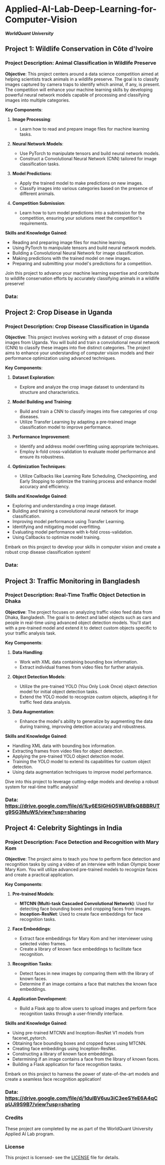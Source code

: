 # Applied-AI-Lab-Deep-Learning-for-Computer-Vision
***WorldQuant University***

## Project 1: Wildlife Conservation in Côte d'Ivoire
### Project Description: Animal Classification in Wildlife Preserve

**Objective**: This project centers around a data science competition aimed at helping scientists track animals in a wildlife preserve. The goal is to classify images captured by camera traps to identify which animal, if any, is present. The competition will enhance your machine learning skills by developing powerful neural network models capable of processing and classifying images into multiple categories.

**Key Components**:

1. **Image Processing**:
   - Learn how to read and prepare image files for machine learning tasks.

2. **Neural Network Models**:
   - Use PyTorch to manipulate tensors and build neural network models.
   - Construct a Convolutional Neural Network (CNN) tailored for image classification tasks.

3. **Model Predictions**:
   - Apply the trained model to make predictions on new images.
   - Classify images into various categories based on the presence of different animals.

4. **Competition Submission**:
   - Learn how to turn model predictions into a submission for the competition, ensuring your solutions meet the competition's requirements.

**Skills and Knowledge Gained**:

- Reading and preparing image files for machine learning.
- Using PyTorch to manipulate tensors and build neural network models.
- Building a Convolutional Neural Network for image classification.
- Making predictions with the trained model on new images.
- Preparing and submitting your model's predictions for a competition.

Join this project to advance your machine learning expertise and contribute to wildlife conservation efforts by accurately classifying animals in a wildlife preserve!
### Data: 
  
## Project 2: Crop Disease in Uganda
### Project Description: Crop Disease Classification in Uganda

**Objective**: This project involves working with a dataset of crop disease images from Uganda. You will build and train a convolutional neural network (CNN) to classify these images into five distinct categories. The project aims to enhance your understanding of computer vision models and their performance optimization using advanced techniques.

**Key Components**:

1. **Dataset Exploration**:
   - Explore and analyze the crop image dataset to understand its structure and characteristics.

2. **Model Building and Training**:
   - Build and train a CNN to classify images into five categories of crop diseases.
   - Utilize Transfer Learning by adapting a pre-trained image classification model to improve performance.

3. **Performance Improvement**:
   - Identify and address model overfitting using appropriate techniques.
   - Employ k-fold cross-validation to evaluate model performance and ensure its robustness.

4. **Optimization Techniques**:
   - Utilize Callbacks like Learning Rate Scheduling, Checkpointing, and Early Stopping to optimize the training process and enhance model accuracy and efficiency.

**Skills and Knowledge Gained**:

- Exploring and understanding a crop image dataset.
- Building and training a convolutional neural network for image classification.
- Improving model performance using Transfer Learning.
- Identifying and mitigating model overfitting.
- Evaluating model performance with k-fold cross-validation.
- Using Callbacks to optimize model training.

Embark on this project to develop your skills in computer vision and create a robust crop disease classification system!
### Data: 

## Project 3: Traffic Monitoring in Bangladesh
### Project Description: Real-Time Traffic Object Detection in Dhaka

**Objective**: The project focuses on analyzing traffic video feed data from Dhaka, Bangladesh. The goal is to detect and label objects such as cars and people in real-time using advanced object detection models. You'll start with a pre-trained model and extend it to detect custom objects specific to your traffic analysis task.

**Key Components**:

1. **Data Handling**: 
   - Work with XML data containing bounding box information.
   - Extract individual frames from video files for further analysis.

2. **Object Detection Models**:
   - Utilize the pre-trained YOLO (You Only Look Once) object detection model for initial object detection tasks.
   - Extend the YOLO model to recognize custom objects, adapting it for traffic feed data analysis.

3. **Data Augmentation**:
   - Enhance the model's ability to generalize by augmenting the data during training, improving detection accuracy and robustness.

**Skills and Knowledge Gained**:

- Handling XML data with bounding box information.
- Extracting frames from video files for object detection.
- Applying the pre-trained YOLO object detection model.
- Training the YOLO model to extend its capabilities for custom object detection.
- Using data augmentation techniques to improve model performance.

Dive into this project to leverage cutting-edge models and develop a robust system for real-time traffic analysis!
### Data: https://drive.google.com/file/d/1Ly6ESIGHiO5WUBfkQ8BBRUTg9SG3MuWS/view?usp=sharing

## Project 4: Celebrity Sightings in India
### Project Description: Face Detection and Recognition with Mary Kom

**Objective**: The project aims to teach you how to perform face detection and recognition tasks by using a video of an interview with Indian Olympic boxer Mary Kom. You will utilize advanced pre-trained models to recognize faces and create a practical application.

**Key Components**:

1. **Pre-trained Models**: 
   - **MTCNN (Multi-task Cascaded Convolutional Network)**: Used for detecting face bounding boxes and cropping faces from images.
   - **Inception-ResNet**: Used to create face embeddings for face recognition tasks.

2. **Face Embeddings**:
   - Extract face embeddings for Mary Kom and her interviewer using selected video frames.
   - Create a library of known face embeddings to facilitate face recognition.

3. **Recognition Tasks**:
   - Detect faces in new images by comparing them with the library of known faces.
   - Determine if an image contains a face that matches the known face embeddings.

4. **Application Development**:
   - Build a Flask app to allow users to upload images and perform face recognition tasks through a user-friendly interface.

**Skills and Knowledge Gained**:

- Using pre-trained MTCNN and Inception-ResNet V1 models from facenet_pytorch.
- Obtaining face bounding boxes and cropped faces using MTCNN.
- Creating face embeddings using Inception-ResNet.
- Constructing a library of known face embeddings.
- Determining if an image contains a face from the library of known faces.
- Building a Flask application for face recognition tasks.

Embark on this project to harness the power of state-of-the-art models and create a seamless face recognition application!
### Data: https://drive.google.com/file/d/1dulBV6uu3iC3eeSYeE6A4qCpUJi9S9B7/view?usp=sharing

  
### Credits
These project are completed by me as part of the WorldQuant University Applied AI Lab program.

### License
This project is licensed- see the [LICENSE](https://creativecommons.org/licenses/by-nc-nd/4.0/) file for details.
